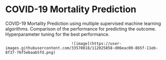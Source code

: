 # COVID-19 Mortality Prediction
 COVID-19 Mortality Prediction using multiple supervised machine learning algorithms. Comparison of the performance for predicting the outcome. Hyperparameter tuning for the best performance.
 
 
                                 ![image](https://user-images.githubusercontent.com/33570818/112025858-d06eac00-8b5f-11eb-8f37-76f5ebaab5fd.png)
